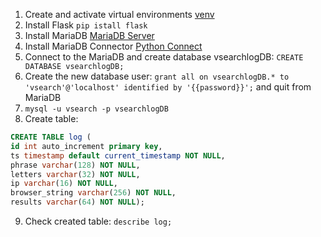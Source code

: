 1. Create and activate virtual environments [venv](https://docs.python.org/3/library/venv.html)
2. Install Flask `pip istall flask`
3. Install MariaDB [MariaDB Server](https://mariadb.org/download/)
4. Install MariaDB Connector [Python Connect](https://mariadb.com/docs/skysql-previous-release/connect/programming-languages/python/install/)
5. Connect to the MariaDB and create database vsearchlogDB: `CREATE DATABASE vsearchlogDB;`
6. Create the new database user: `grant all on vsearchlogDB.* to 'vsearch'@'localhost' identified by '{{password}}';` and quit from MariaDB
7. `mysql -u vsearch -p vsearchlogDB`
8. Create table:
```sql
CREATE TABLE log (
id int auto_increment primary key,
ts timestamp default current_timestamp NOT NULL,
phrase varchar(128) NOT NULL,
letters varchar(32) NOT NULL,
ip varchar(16) NOT NULL,
browser_string varchar(256) NOT NULL,
results varchar(64) NOT NULL);
```
9. Check created table: `describe log;`